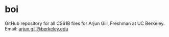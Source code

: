 # boi
GitHub repository for all CS61B files for Arjun Gill, Freshman at UC Berkeley.
Email: arjun.gill@berkeley.edu
